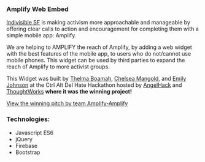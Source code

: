 ### Amplify Web Embed

[Indivisible SF](http://www.indivisiblesf.org/) is making activism more approachable and manageable by offering clear calls to action and encouragement for completing them with a simple mobile app: Amplify. 

We are helping to AMPLIFY the reach of Amplify, by adding a web widget with the best features of the mobile app, to users who do not/cannot use mobile phones. This widget can be used by third parties to expand the reach of Amplify to more activist groups.

This Widget was built by [Thelma Boamah](https://github.com/thelmaboamah), [Chelsea Mangold](https://github.com/narriteration), and [Emily Johnson](https://github.com/ladydangerdame) at the Ctrl Alt Del Hate Hackathon hosted by [AngelHack](http://angelhack.com/) and [ThoughtWorks](https://www.thoughtworks.com/) **where it was the winning project!**

[View the winning pitch by team Amplify-Amplify](https://www.youtube.com/watch?v=2sINwdPCG6g&index=1&list=PLyox40qwohBYWBJFRENKLRC_Q_11s0bHG)

### Technologies:

- Javascript ES6
- jQuery
- Firebase
- Bootstrap

